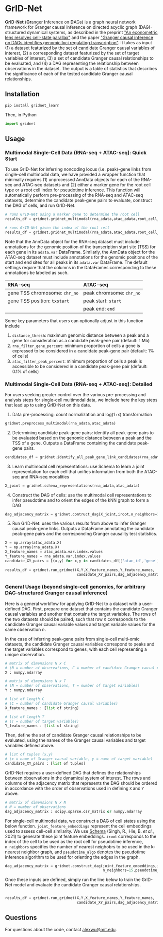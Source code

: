 # GrID-Net
**GrID-Net** (**Gr**anger **I**nference on **D**AGs) is a graph neural network framework for Granger causal inference on directed acyclic graph (DAG)-structured dynamical systems, as described in the preprint ["An econometric lens resolves cell-state parallax"](https://www.biorxiv.org/content/10.1101/2023.03.02.530529) and the paper ["Granger causal inference on DAGs identifies genomic loci regulating transcription"](https://arxiv.org/abs/2210.10168). It takes as input (1) a dataset featurized by the set of candidate Granger causal variables of interest, (2) a corresponding dataset featurized by the set of target variables of interest, (3) a set of candidate Granger causal relationships to be evaluated, and (4) a DAG representing the relationship between observations in the dataset. The output is a table of statistics that describes the significance of each of the tested candidate Granger causal relationships. 

## Installation
```python
pip install gridnet_learn  
```

Then, in Python
```python
import gridnet
```

## Usage
### Multimodal Single-Cell Data (RNA-seq + ATAC-seq): Quick Start
To use GrID-Net for inferring noncoding locus (i.e. peak)-gene links from single-cell multimodal data, we have provided a wrapper function that minimally requires (1) unprocessed AnnData objects for each of the RNA-seq and ATAC-seq datasets and (2) either a marker gene for the root cell type or a root cell index for pseudotime inference. This function will automatically perform pre-processing of the RNA-seq and ATAC-seq datasets, determine the candidate peak-gene pairs to evaluate, construct the DAG of cells, and run GrID-Net. 

```python
# runs GrID-Net using a marker gene to determine the root cell 
results_df = gridnet.gridnet_multimodal(rna_adata,atac_adata,root_cell_marker_gene='TOP2A')

# runs GrID-Net given the index of the root cell 
results_df = gridnet.gridnet_multimodal(rna_adata,atac_adata,root_cell_idx=0)
```

Note that the AnnData object for the RNA-seq dataset must include annotations for the genomic position of the transcription start site (TSS) for each gene in its ```adata.var``` DataFrame. Similarly, the AnnData object for the ATAC-seq dataset must include annotations for the genomic positions of the start and end sites for all peaks in its ```adata.var``` DataFrame. The default settings require that the columns in the DataFrames corresponding to these annotations be labeled as such.
 
| RNA-seq | ATAC-seq |
| :--- | :--- |
| gene TSS chromosome: ```chr_no``` | peak chromsome: ```chr_no``` |
| gene TSS position: ```txstart```  | peak start: ```start``` |
|                                   | peak end: ```end``` |

Some key parameters that users can optionally adjust in this function include 
1. ```distance_thresh```: maximum genomic distance between a peak and a gene for consideration as a candidate peak-gene pair (default: 1 Mb)
2. ```rna_filter_gene_percent```: minimum proportion of cells a gene is expressed to be considered in a candidate peak-gene pair (default: 1% of cells)
3. ```atac_filter_peak_percent```: minimum proportion of cells a peak is accessible to be considered in a candidate peak-gene pair (default: 0.1% of cells)

### Multimodal Single-Cell Data (RNA-seq + ATAC-seq): Detailed
For users seeking greater control over the various pre-processing and analysis steps for single-cell multimodal data, we include here the key steps that lead up to using GrID-Net on this data.
1. Data pre-processing: count normalization and log(1+x) transformation
```python
gridnet.preprocess_multimodal(rna_adata,atac_adata)
```
2. Determining candidate peak-gene pairs: identify all peak-gene pairs to be evaluated based on the genomic distance between a peak and the TSS of a gene. Outputs a DataFrame containing the candidate peak-gene pairs.
```python
candidates_df = gridnet.identify_all_peak_gene_link_candidates(rna_adata,atac_adata,distance_thresh=1e6)
```
3. Learn multimodal cell representations: use Schema to learn a joint representation for each cell that unifies information from both the ATAC-seq and RNA-seq modalities
```python
X_joint = gridnet.schema_representations(rna_adata,atac_adata) 
```
4. Construct the DAG of cells: use the multimodal cell representations to infer pseudotime and to orient the edges of the kNN graph to form a DAG 
```python
dag_adjacency_matrix = gridnet.contruct_dag(X_joint,iroot,n_neighbors=15,pseudotime_algo='dpt')
```
5. Run GrID-Net: uses the various results from above to infer Granger causal peak-gene links. Outputs a DataFrame annotating the candidate peak-gene pairs and the corresponding Granger causality test statistics.  
```python
X = np.array(atac_adata.X)
Y = np.array(rna_adata.X)
X_feature_names = atac_adata.var.index.values
Y_feature_names = rna_adata.var.index.values
candidate_XY_pairs = [(x,y) for x,y in candidates_df[['atac_id','gene']].values]
    
results_df = gridnet.run_gridnet(X,Y,X_feature_names,Y_feature_names,
                                 candidate_XY_pairs,dag_adjacency_matrix)
``` 

### General Usage (beyond single-cell genomics, for arbitrary DAG-structured Granger causal inference) 
Here is a general workflow for applying GrID-Net to a dataset with a user-defined DAG. First, prepare one dataset that contains the candidate Granger causal variables and another that contains the target variables. The rows of the two datasets should be paired, such that row *n* corresponds to the candidate Granger causal variable values and target variable values for the same observation *n*.  

In the case of inferring peak-gene pairs from single-cell multi-omic datasets, the candidate Granger causal variables correspond to peaks and the target variables correspond to genes, with each cell representing a unique observation. 

```python
# matrix of dimensions N x C 
# (N = number of observations, C = number of candidate Granger causal variables)
X : numpy.ndarray 

# matrix of dimensions N x T 
# (N = number of observations, T = number of target variables) 
Y : numpy.ndarray 

# list of length C
# (C = number of candidate Granger causal variables)
X_feature_names : [list of string] 

# list of length T
# (T = number of target variables)
Y_feature_names : [list of string] 
```

Then, define the set of candidate Granger causal relationships to be evaluated, using the names of the Granger causal variables and target variables defined above.

```python
# list of tuples (x,y)
# (x = name of Granger causal variable, y = name of target variable)
candidate_XY_pairs : [list of tuples] 
```

GrID-Net requires a user-defined DAG that defines the relationships between observations in the dynamical system of interest. The rows and columns of the adjacency matrix that represents the DAG should be ordered in accordance with the order of observations used in defining ```X``` and ```Y``` above. 

```python
# matrix of dimensions N x N
# N = number of observations
dag_adjacency_matrix : scipy.sparse.csr_matrix or numpy.ndarray 
```

For single-cell multimodal data, we construct a DAG of cell states using the below function. ```joint_feature_embeddings``` represent the cell embeddings used to assess cell-cell similarity. We use [Schema](https://github.com/rs239/schema) (Singh, R., Hie, B. *et al.*, 2021) to generate these joint feature embeddings. ```iroot``` corresponds to the index of the cell to be used as the root cell for pseudotime inference, ```n_neighbors``` specifies the number of nearest neighobrs to be used in the k-nearest neighbor graph, and ```pseudotime_algo``` denotes the pseudotime inference algorithm to be used for orienting the edges in the graph.  

```python
dag_adjacency_matrix = gridnet.construct_dag(joint_feature_embeddings,iroot,
                                             n_neighbors=15,pseudotime_algo='dpt')
```

Once these inputs are defined, simply run the line below to train the GrID-Net model and evaluate the candidate Granger causal relationships. 
```python

results_df = gridnet.run_gridnet(X,Y,X_feature_names,Y_feature_names,
                                 candidate_XY_pairs,dag_adjacency_matrix)
```

## Questions
For questions about the code, contact [alexwu@mit.edu](mailto:alexwu@mit.edu).
